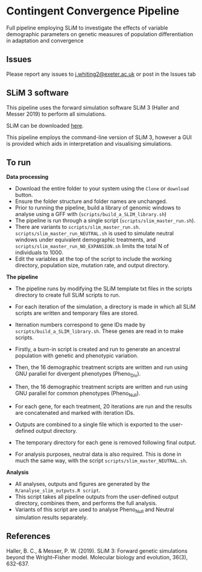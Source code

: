 # Contingent Convergence Pipeline
Full pipeline employing SLiM to investigate the effects of variable demographic parameters on genetic measures of population differentiation in adaptation and convergence

## Issues
Please report any issues to j.whiting2@exeter.ac.uk or post in the Issues tab

## SLiM 3 software
This pipeline uses the forward simulation software SLiM 3 (Haller and Messer 2019) to perform all simulations. 

SLiM can be downloaded [here](https://messerlab.org/slim/).

This pipeline employs the command-line version of SLiM 3, however a GUI is provided which aids in interpretation and visualising simulations.

## To run
**Data processing**
* Download the entire folder to your system using the `Clone` or `download` button.
* Ensure the folder structure and folder names are unchanged.
* Prior to running the pipeline, build a library of genomic windows to analyse using a GFF with (`scripts/build_a_SLIM_library.sh`)
* The pipeline is run through a single script (`scripts/slim_master_run.sh`).
* There are variants to `scripts/slim_master_run.sh`. `scripts/slim_master_run_NEUTRAL.sh` is used to simulate neutral windows under equivalent demographic treatments, and `scripts/slim_master_run_NO_EXPANSION.sh` limits the total N of individuals to 1000.
* Edit the variables at the top of the script to include the working directory, population size, mutation rate, and output directory.

**The pipeline**
* The pipeline runs by modifying the SLiM template txt files in the scripts directory to create full SLiM scripts to run.
* For each iteration of the simulation, a directory is made in which all SLiM scripts are written and temporary files are stored.
* Iternation numbers correspond to gene IDs made by `scripts/build_a_SLIM_library.sh`. These genes are read in to make scripts.
* Firstly, a burn-in script is created and run to generate an ancestral population with genetic and phenotypic variation.
* Then, the 16 demographic treatment scripts are written and run using GNU parallel for divergent phenotypes (Pheno<sub>Div</sub>).
* Then, the 16 demographic treatment scripts are written and run using GNU parallel for common phenotypes (Pheno<sub>Null</sub>).
* For each gene, for each treatment, 20 iterations are run and the results are concatenated and marked with iteration IDs.
* Outputs are combined to a single file which is exported to the user-defined output directory.
* The temporary directory for each gene is removed following final output.

* For analysis purposes, neutral data is also required. This is done in much the same way, with the script `scripts/slim_master_NEUTRAL.sh`.

**Analysis**
* All analyses, outputs and figures are generated by the `R/analyse_slim_outputs.R script`.
* This script takes all pipeline outputs from the user-defined output directory, combines them, and performs the full analysis.
* Variants of this script are used to analyse Pheno<sub>Null</sub> and Neutral simulation results separately.

## References
Haller, B. C., & Messer, P. W. (2019). SLiM 3: Forward genetic simulations beyond the Wright–Fisher model. Molecular biology and evolution, 36(3), 632-637.
